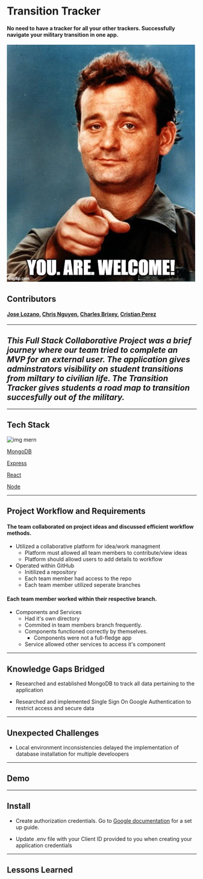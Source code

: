 # Transition Tracker
#### No need to have a tracker for all your other trackers. Successfully navigate your military transition in one app.

<img src='./billMurray.jpeg'>

## Contributors 
#### [Jose Lozano](https://github.com/jolozano), [Chris Nguyen](https://github.com/ComplexChris), [Charles Brixey](https://github.com/Brixsta), [Cristian Perez](https://github.com/Perezc1143)

---------------------------------------------------

## ***This Full Stack Collaborative Project was a brief journey where our team tried to complete an MVP for an external user. The application gives adminstrators visibility on student transitions from miltary to civilian life. The Transition Tracker gives students a road map to transition succesfully out of the military.***

---------------------------------------------------

## Tech Stack

![img mern](https://upload.wikimedia.org/wikipedia/commons/thumb/9/94/MERN-logo.png/320px-MERN-logo.png)

[MongoDB](https://github.com/mongodb/mongo)

[Express](https://github.com/expressjs/express)

[React](https://github.com/facebook/react)

[Node](https://github.com/nodejs/node)

---------------------------------------------------

## Project Workflow and Requirements

#### **The team collaborated on project ideas and discussed efficient workflow methods.**
  * Utilized a collaborative platform for idea/work managment
    * Platform must allowed all team members to contribute/view ideas
    * Platform should allowd users to add details to workflow
  * Operated within GitHub
    * Initilized a repository
    * Each team member had access to the repo
    * Each team member utilized seperate branches

#### **Each team member worked within their respective branch.**
  * Components and Services
    * Had it's own directory
    * Commited in team members branch frequently.
    * Components functioned correctly by themselves.
      * Components were not a full-fledge app
    * Service allowed other services to access it's component

---------------------------------------------------

## Knowledge Gaps Bridged

  * Researched and established MongoDB to track all data pertaining to the application

  * Researched and implemented Single Sign On Google Authentication to restrict access and secure data


---------------------------------------------------

## Unexpected Challenges

  * Local environment inconsistencies delayed the implementation of database installation for multiple develoopers

---------------------------------------------------

## Demo

---------------------------------------------------

## Install

  * Create authorization credentials. Go to [Google documentation](https://developers.google.com/identity/protocols/oauth2/javascript-implicit-flow#oauth-2.0-endpoints) for a set up guide.

  * Update .env file with your Client ID provided to you when creating your application credentials

---------------------------------------------------

## Lessons Learned